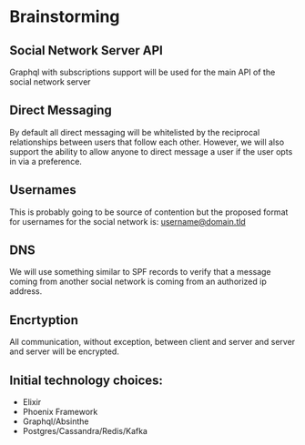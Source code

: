 # Brainstorming 

## Social Network Server API

Graphql with subscriptions support will be used for the main API of the social network server

## Direct Messaging

By default all direct messaging will be whitelisted by the reciprocal relationships between users that follow each other. However, we will also support the ability to allow anyone to direct message a user if the user opts in via a preference.

## Usernames

This is probably going to be source of contention but the proposed format for usernames for the social network is: username@domain.tld

## DNS

We will use something similar to SPF records to verify that a message coming from another social network is coming from an authorized ip address.

## Encrtyption

All communication, without exception, between client and server and server and server will be encrypted.

## Initial technology choices:
  - Elixir
  - Phoenix Framework
  - Graphql/Absinthe
  - Postgres/Cassandra/Redis/Kafka
